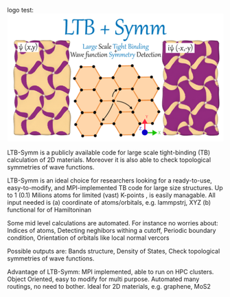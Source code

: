 logo test:
![alt text](https://github.com/khsrali/LTB-Symm/blob/main/docs/source/logo_V_0.1.png?raw=true)



LTB-Symm is a publicly available code for large scale tight-binding (TB) calculation of 2D materials. Moreover it is also able to check topological symmetries of wave functions.

<!-- To this moment, there is no publicly available code for large scale tight-binding (TB) calculation of 2D materials, e.g. twisted bilayer graphene. -->


LTB-Symm is an ideal choice for researchers looking for a ready-to-use, easy-to-modify, and MPI-implemented TB code for large size structures. Up to 1 (0.1) Milions atoms for limited (vast) K-points , is easily managable.
All input needed is (a) coordinate of atoms/orbitals, e.g. lammpstrj, XYZ  (b) functional for of Hamiltoninan

Some mid level calculations are automated. For instance no worries about:
Indices of atoms, 
Detecting neghibors withing a cutoff,
Periodic boundary condition,
Orientation of orbitals like local normal vercors

Possible outputs are: 
Bands structure,
Density of States, 
Check topological symmetries of wave functions.

Advantage of LTB-Symm:
MPI implemented, able to run on HPC clusters.
Object Oriented, easy to modify for multi purpose.
Automated many routings, no need to bother.
Ideal for 2D materials, e.g. graphene, MoS2
